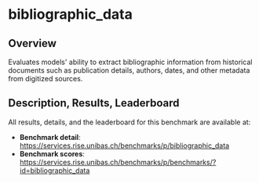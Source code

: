 # bibliographic_data

## Overview
Evaluates models' ability to extract bibliographic information from historical documents such as publication details, authors, dates, and other metadata from digitized sources.

## Description, Results, Leaderboard
All results, details, and the leaderboard for this benchmark are available at:
- **Benchmark detail**: https://services.rise.unibas.ch/benchmarks/p/bibliographic_data
- **Benchmark scores**: https://services.rise.unibas.ch/benchmarks/p/benchmarks/?id=bibliographic_data